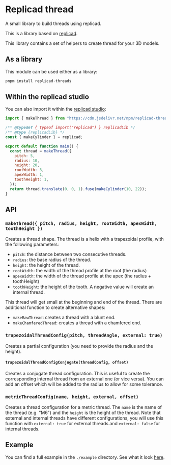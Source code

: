 # Replicad thread

A small library to build threads using replicad.

This is a library based on [replicad](https://replicad.xyz).

This library contains a set of helpers to create thread for your 3D models.

## As a library

This module can be used either as a library:

```js
pnpm install replicad-threads
```

## Within the replicad studio

You can also import it within the [replicad studio][studio]:

```js
import { makeThread } from "https://cdn.jsdelivr.net/npm/replicad-threads@latest/dist/studio/replicad-threads.js";

/** @typedef { typeof import("replicad") } replicadLib */
/** @type {replicadLib} */
const { makeCylinder } = replicad;

export default function main() {
  const thread = makeThread({
    pitch: 5,
    radius: 10,
    height: 20,
    rootWidth: 3,
    apexWidth: 1,
    toothHeight: 1,
  });
  return thread.translate(0, 0, 1).fuse(makeCylinder(10, 22));
}
```

[studio]: https://studio.replicad.xyz/workbench#code=UEsDBAoAAAAIABt7XFqfPNxtGgEAAPUBAAAHAAAAY29kZS5qc2VRTWvDMAy951eInJLSxW3HLimDwi477DjY2YuVRVtiG1sZLSX%252FfUqaNoUJ448nvadnmzrvAsMZOv2D701AbWCAOrgO0obZx1KpytjiOxps6TcUFllZ36mAvqVKmweeSPHQasbIypBMkXtD7l%252BNqKT7JFGrFRz45NFgLZ3HnauBJidZeiWluRi5Ht7oE1ZqYcL5LjOMqcrZeL3Hy6klazCIwPNNQhrjcbqstNV9y1D3tmJyVjhksxzOCUhchC6Ohb68S3bJj%252BGJq6aEp%252FUNCdpQH0vYbhasQfpquITdHRac4w8yLOzHBdUejzO6XVCW2uZ1FpnxId9Pa0Dug51tFhy0jeMHZJs1yNjmRd1HzO4fIxNrsNvleTL8AVBLAQIUAAoAAAAIABt7XFqfPNxtGgEAAPUBAAAHAAAAAAAAAAAAAAAAAAAAAABjb2RlLmpzUEsFBgAAAAABAAEANQAAAD8BAAAAAA%253D%253D

## API

### `makeThread({ pitch, radius, height, rootWidth, apexWidth, toothHeight })`

Creates a thread shape. The thread is a helix with a trapezoidal profile, with
the following parameters:

- `pitch`: the distance between two consecutive threads.
- `radius`: the base radius of the thread.
- `height`: the height of the thread.
- `rootWidth`: the width of the thread profile at the root (the radius)
- `apexWidth`: the width of the thread profile at the apex (the radius + toothHeight)
- `toothHeight`: the height of the tooth. A negative value will create an internal thread.

This thread will get small at the beginning and end of the thread. There are
additional function to create alternative shapes:

- `makeRawThread`: creates a thread with a blunt end.
- `makeChamferedThread`: creates a thread with a chamfered end.

### `trapezoidalThreadConfig(pitch, threadAngle, external: true)`

Creates a partial configuration (you need to provide the radius and the
height).

#### `trapezoidalThreadConfigConjugate(threadConfig, offset)`

Creates a conjugate thread configuration. This is useful to create the
corresponding internal thread from an external one (or vice versa). You can add
an offset which will be added to the radius to allow for some tolerance.

### `metricThreadConfig(name, height, external, offset)`

Creates a thread configuration for a metric thread. The `name` is the name of
the thread (e.g. "M6") and the `height` is the height of the thread. Note that
external and internal threads have different configurations, you will use this
function with `external: true` for external threads and `external: false` for
internal threads.

## Example

You can find a full example in the `./example` directory. See what it
look [here][example].

[example]: https://studio.replicad.xyz/share/https%3A%2F%2Fraw.githubusercontent.com%2Fsgenoud%2Freplicad-threads%2Frefs%2Fheads%2Fmain%2Fexamples%2Fnut-bolt.js?disable-damping=true&ortho-camera=true&params=true
